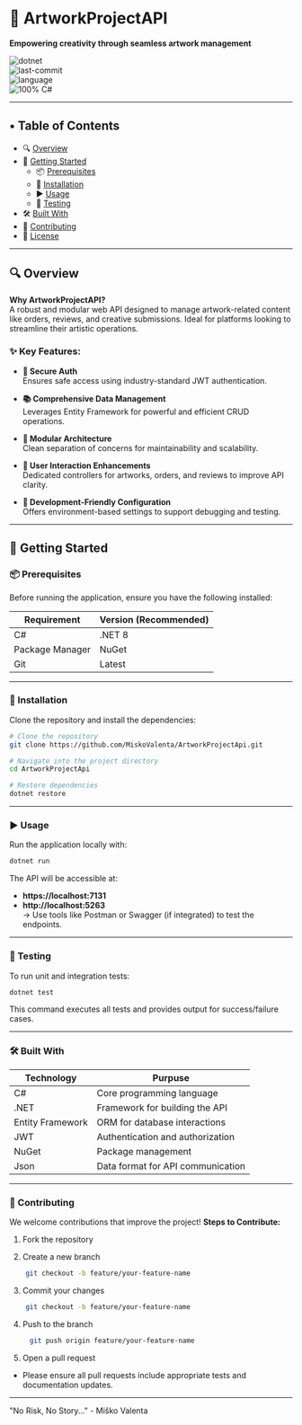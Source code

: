 # 🎨 ArtworkProjectAPI  
**Empowering creativity through seamless artwork management**

![dotnet](https://img.shields.io/badge/built%20with-C%23-512BD4?logo=csharp&logoColor=white&style=for-the-badge)  
![last-commit](https://img.shields.io/github/last-commit/MiskoValenta/ArtworkProjectApi?style=for-the-badge)  
![language](https://img.shields.io/badge/languages-1-blue?style=for-the-badge)  
![100% C#](https://img.shields.io/badge/C%23-100%25-blue?style=for-the-badge)

---

## • Table of Contents
- 🔍 [Overview](#overview)
- 🚀 [Getting Started](#getting-started)
  - 📦 [Prerequisites](#prerequisites)
  - 🧰 [Installation](#installation)
  - ▶️ [Usage](#usage)
  - 🧪 [Testing](#testing)
- 🛠️ [Built With](#built-with)
- 🤝 [Contributing](#contributing)
- 📄 [License](#license)

---

## 🔍 Overview

**Why ArtworkProjectAPI?**  
A robust and modular web API designed to manage artwork-related content like orders, reviews, and creative submissions. Ideal for platforms looking to streamline their artistic operations.

### ✨ Key Features:
- **🔐 Secure Auth**  
  Ensures safe access using industry-standard JWT authentication.

- **📚 Comprehensive Data Management**  
  Leverages Entity Framework for powerful and efficient CRUD operations.

- **🧱 Modular Architecture**  
  Clean separation of concerns for maintainability and scalability.

- **🤝 User Interaction Enhancements**  
  Dedicated controllers for artworks, orders, and reviews to improve API clarity.

- **🔧 Development-Friendly Configuration**  
  Offers environment-based settings to support debugging and testing.

---

## 🚀 Getting Started

### 📦 Prerequisites
Before running the application, ensure you have the following installed:

| Requirement        | Version (Recommended) |
|--------------------|------------------------|
| C#                 | .NET 8                 |
| Package Manager    | NuGet                  |
| Git                | Latest                 |

---

### 🧰 Installation

Clone the repository and install the dependencies:

```bash
# Clone the repository
git clone https://github.com/MiskoValenta/ArtworkProjectApi.git

# Navigate into the project directory
cd ArtworkProjectApi

# Restore dependencies
dotnet restore
```
---

### ▶️ Usage
Run the application locally with:
```bash
dotnet run
```
The API will be accessible at: 
- **https://localhost:7131**
- **http://localhost:5263**  
  -> Use tools like Postman or Swagger (if integrated) to test the endpoints.

---

### 🧪 Testing
To run unit and integration tests:
```bash
dotnet test
```
This command executes all tests and provides output for success/failure cases.

---

### 🛠️ Built With

| **Technology**     | **Purpuse**                        |
|--------------------|------------------------------------|
| C#                 | Core programming language          |
| .NET               | Framework for building the API     |
| Entity Framework   | ORM for database interactions      |
| JWT                | Authentication and authorization   |
| NuGet              | Package management                 |
| Json               | Data format for API communication  |

---

### 🤝 Contributing
We welcome contributions that improve the project!
**Steps to Contribute:**  
  1. Fork the repository
     
  2. Create a new branch
 ```bash
     git checkout -b feature/your-feature-name
```
     
  3.  Commit your changes
```bash
    git checkout -b feature/your-feature-name
```
     
  4. Push to the branch
```bash
     git push origin feature/your-feature-name
```
     
  5. Open a pull request


- Please ensure all pull requests include appropriate tests and documentation updates.

---

"No Risk, No Story..." - Miško Valenta
